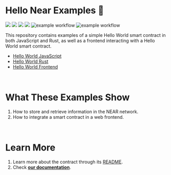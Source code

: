 # Hello Near Examples 👋 
[![](https://img.shields.io/badge/⋈%20Examples-Basics-green)](https://docs.near.org/tutorials/welcome)
[![](https://img.shields.io/badge/Contract-JS-yellow)](contract-ts)
[![](https://img.shields.io/badge/Contract-Rust-red)](contract-rs)
[![](https://img.shields.io/badge/Frontend-JS-yellow)](frontend)
![example workflow](https://github.com/near-examples/hello-near-examples/actions/workflows/tests-ts.yml/badge.svg)
![example workflow](https://github.com/near-examples/hello-near-examples/actions/workflows/tests-rs.yml/badge.svg)

This repository contains examples of a simple Hello World smart contract in both JavaScript and Rust, as well as a frontend interacting with a Hello World smart contract. 

- [Hello World JavaScript](contract-ts)
- [Hello World Rust](contract-ts)
- [Hello World Frontend](frontend)

<br />

# What These Examples Show

1. How to store and retrieve information in the NEAR network.
2. How to integrate a smart contract in a web frontend.

<br />

# Learn More
1. Learn more about the contract through its [README](./contract/README.md).
2. Check [**our documentation**](https://docs.near.org/develop/welcome).
